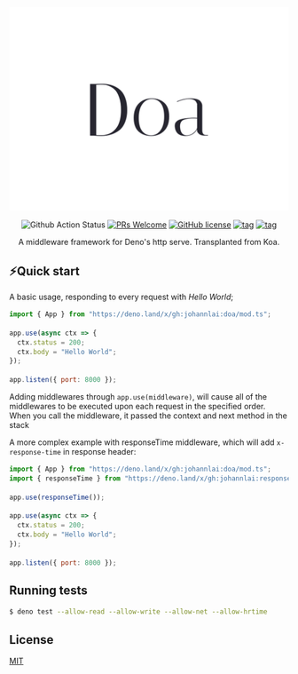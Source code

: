 <div align="center">

<img src="/docs/logo.png" alt="Doa middleware framework for deno"/>

![Github Action Status](https://github.com/JohannLai/doa/workflows/build/badge.svg)
[![PRs Welcome](https://img.shields.io/badge/PRs-welcome-brightgreen.svg?style=flat-square)](http://makeapullrequest.com)
[![GitHub license](https://img.shields.io/github/license/JohannLai/doa)](https://github.com/JohannLai/doa/blob/master/LICENSE)
[![tag](https://img.shields.io/badge/deno->=1.1.3-green.svg)](https://github.com/denoland/deno)
[![tag](https://img.shields.io/badge/std-0.59.0-green.svg)](https://github.com/denoland/deno)

A middleware framework for Deno's http serve. Transplanted from Koa.

</div>

## ⚡️Quick start

A basic usage, responding to every request with *Hello World*;
```js
import { App } from "https://deno.land/x/gh:johannlai:doa/mod.ts";

app.use(async ctx => {
  ctx.status = 200;
  ctx.body = "Hello World";
});

app.listen({ port: 8000 });
```

Adding middlewares through `app.use(middleware)`, will cause all of the middlewares to be executed upon each request in the specified order. When you call the middleware, it passed the context and next method in the stack

A more complex example with responseTime middleware, which will add `x-response-time` in response header:

```js
import { App } from "https://deno.land/x/gh:johannlai:doa/mod.ts";
import { responseTime } from "https://deno.land/x/gh:johannlai:response-time/mod.ts";

app.use(responseTime());

app.use(async ctx => {
  ctx.status = 200;
  ctx.body = "Hello World";
});

app.listen({ port: 8000 });
```

## Running tests

```bash
$ deno test --allow-read --allow-write --allow-net --allow-hrtime  
```

## License

[MIT](https://github.com/JohannLai/doa/blob/master/LICENSE)
